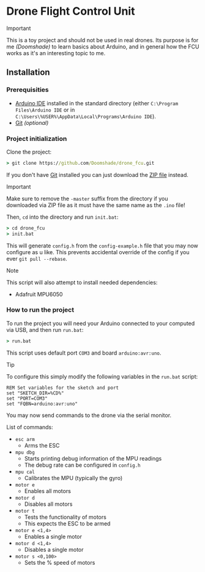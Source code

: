 # Drone Flight Control Unit

> [!IMPORTANT]
> This is a toy project and should not be used in real drones. Its purpose
is for me _(Doomshade)_ to learn basics about Arduino, and in general how the FCU works as it's an interesting topic to me.

## Installation

### Prerequisities

- [Arduino IDE](https://www.arduino.cc/en/software) installed in the standard directory (either `C:\Program Files\Arduino IDE` or in `C:\Users\%USER%\AppData\Local\Programs\Arduino IDE`).
- [Git](https://git-scm.com/downloads/win) _(optional)_

### Project initialization

Clone the project:

```bat
> git clone https://github.com/Doomshade/drone_fcu.git
```

If you don't have [Git](https://git-scm.com/downloads/win) installed you can just download the [ZIP file](https://github.com/Doomshade/drone_fcu/archive/refs/heads/master.zip) instead.

> [!IMPORTANT]
> Make sure to remove the `-master` suffix from the directory if you downloaded via ZIP file as it must have the same name as the `.ino` file!

Then, `cd` into the directory and run `init.bat`:

```bat
> cd drone_fcu
> init.bat
```

This will generate `config.h` from the `config-example.h` file that you may now
configure as u like. This prevents accidental override of the config if you ever `git pull --rebase`.

> [!NOTE]
> This script will also attempt to install needed dependencies:
>
> - Adafruit MPU6050

### How to run the project

To run the project you will need your Arduino connected to your computed via USB, and then run `run.bat`:

```bat
> run.bat
```

This script uses default port `COM3` and board `arduino:avr:uno`.


> [!TIP]
> To configure this simply modify the following variables in the `run.bat` script:
> ```
> REM Set variables for the sketch and port
> set "SKETCH_DIR=%CD%"
> set "PORT=COM3"
> set "FQBN=arduino:avr:uno"
> ```

You may now send commands to the drone via the serial monitor.

List of commands:

- `esc arm`
  - Arms the ESC
- `mpu dbg`
  - Starts printing debug information of the MPU readings
  - The debug rate can be configured in `config.h`
- `mpu cal`
  - Calibrates the MPU (typically the gyro)
- `motor e`
  - Enables all motors
- `motor d`
  - Disables all motors
- `motor t`
  - Tests the functionality of motors
  - This expects the ESC to be armed
- `motor e <1,4>`
  - Enables a single motor
- `motor d <1,4>`
  - Disables a single motor
- `motor s <0,100>`
  - Sets the % speed of motors